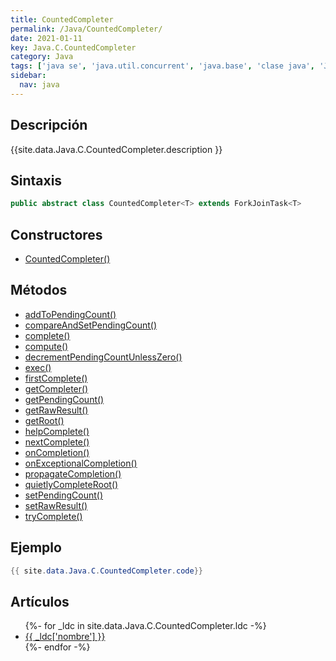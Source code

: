 ```yaml
---
title: CountedCompleter
permalink: /Java/CountedCompleter/
date: 2021-01-11
key: Java.C.CountedCompleter
category: Java
tags: ['java se', 'java.util.concurrent', 'java.base', 'clase java', 'Java 1.8']
sidebar: 
  nav: java
---
```


## Descripción
{{site.data.Java.C.CountedCompleter.description }}

## Sintaxis
~~~java
public abstract class CountedCompleter<T> extends ForkJoinTask<T>
~~~

## Constructores
* [CountedCompleter()](/Java/CountedCompleter/CountedCompleter/)

## Métodos
* [addToPendingCount()](/Java/CountedCompleter/addToPendingCount)
* [compareAndSetPendingCount()](/Java/CountedCompleter/compareAndSetPendingCount)
* [complete()](/Java/CountedCompleter/complete)
* [compute()](/Java/CountedCompleter/compute)
* [decrementPendingCountUnlessZero()](/Java/CountedCompleter/decrementPendingCountUnlessZero)
* [exec()](/Java/CountedCompleter/exec)
* [firstComplete()](/Java/CountedCompleter/firstComplete)
* [getCompleter()](/Java/CountedCompleter/getCompleter)
* [getPendingCount()](/Java/CountedCompleter/getPendingCount)
* [getRawResult()](/Java/CountedCompleter/getRawResult)
* [getRoot()](/Java/CountedCompleter/getRoot)
* [helpComplete()](/Java/CountedCompleter/helpComplete)
* [nextComplete()](/Java/CountedCompleter/nextComplete)
* [onCompletion()](/Java/CountedCompleter/onCompletion)
* [onExceptionalCompletion()](/Java/CountedCompleter/onExceptionalCompletion)
* [propagateCompletion()](/Java/CountedCompleter/propagateCompletion)
* [quietlyCompleteRoot()](/Java/CountedCompleter/quietlyCompleteRoot)
* [setPendingCount()](/Java/CountedCompleter/setPendingCount)
* [setRawResult()](/Java/CountedCompleter/setRawResult)
* [tryComplete()](/Java/CountedCompleter/tryComplete)

## Ejemplo
~~~java
{{ site.data.Java.C.CountedCompleter.code}}
~~~

## Artículos
<ul>
{%- for _ldc in site.data.Java.C.CountedCompleter.ldc -%}
   <li>
       <a href="{{_ldc['url'] }}">{{ _ldc['nombre'] }}</a>
   </li>
{%- endfor -%}
</ul>
